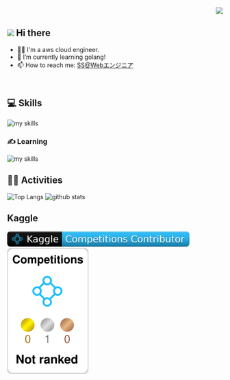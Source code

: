 <div align="right">
  <img src="https://komarev.com/ghpvc/?username=ShinnosukeSuzuki" />
</div>


<!-- 2. プロフィールや連絡先を変更 -->
## <img src="https://media.giphy.com/media/hvRJCLFzcasrR4ia7z/giphy.gif" width="28"> Hi there

- 🧑‍💻 I'm a aws cloud engineer. 
- 🌱 I’m currently learning golang!
- 📫 How to reach me: [SS@Webエンジニア](https://twitter.com/nNWRPOhv9Z959UH)
<br>


<!-- 3. 好きな技術スタックに変更 -->
<!-- ライトモート：theme=light, ダークモート：theme=dark -->
<!-- アイコンの選択肢一覧：https://arc.net/l/quote/zizyykfh -->
## 💻 Skills
<img alt="my skills" src="https://skillicons.dev/icons?theme=dark&perline=7&i=ts,python,docker,aws,cdk" />

### ✍️ Learning
<img alt="my skills" src="https://skillicons.dev/icons?theme=dark&perline=7&i=go" />
<br>

<!-- 4. GitHub usernameを変更, 2箇所 -->
<!-- ライトモート：theme=light, ダークモート：theme=vue-dark  -->
## 🏃‍♀️ Activities
<div align="left"> 
  <img alt="Top Langs" height="170px" src="https://github-readme-stats.vercel.app/api?username=ShinnosukeSuzuki&theme=vue-dark&layout=compact" />
  <img alt="github stats" height="170px" src="https://github-readme-stats.vercel.app/api/top-langs/?username=ShinnosukeSuzuki&theme=vue-dark&layout=compact" />
</div>

## Kaggle
![](./kaggle-badges/CompetitionsRank/plastic-black.svg)
![](./kaggle-plates/Competitions/white.svg)

<!--
This repository is a ✨ _special_ ✨ repository because its `README.md` (this file) appears on your GitHub profile.

Here are some ideas to get you started:

- 🔭 I’m currently working on ...
- 🌱 I’m currently learning ...
- 👯 I’m looking to collaborate on ...
- 🤔 I’m looking for help with ...
- 💬 Ask me about ...
- 📫 How to reach me: ...
- 😄 Pronouns: ...
- ⚡ Fun fact: ...
-->
